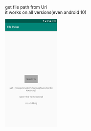 get file path from Uri  
it works on all versions(even android 10) 

<span><img src="https://github.com/farshadrezaee/filepicker/blob/master/art/sample.jpg" width="170" height="350"></span>
